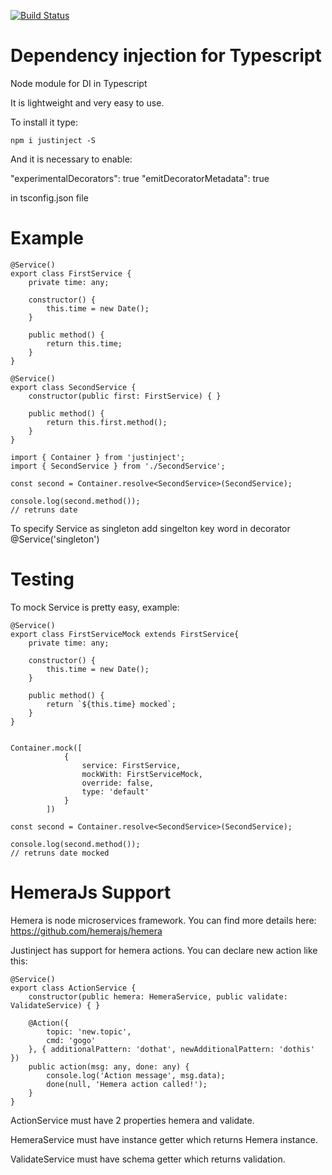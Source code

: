 [![Build Status](https://travis-ci.org/vforv/justinject.svg?branch=master)](https://travis-ci.org/vforv/justinject)

# Dependency injection for Typescript

Node module for DI in Typescript

It is lightweight and very easy to use.

To install it type:

```npm i justinject -S```

And it is necessary to enable:

"experimentalDecorators": true
"emitDecoratorMetadata": true

in tsconfig.json file

# Example

```
@Service()
export class FirstService {
    private time: any;

    constructor() {
        this.time = new Date();
    }

    public method() {
        return this.time;
    }
}

@Service()
export class SecondService {
    constructor(public first: FirstService) { }
    
    public method() {
        return this.first.method();
    }
}

import { Container } from 'justinject';
import { SecondService } from './SecondService';

const second = Container.resolve<SecondService>(SecondService);

console.log(second.method());
// retruns date
```

To specify Service as singleton add singelton key word in decorator
@Service('singleton')

# Testing

To mock Service is pretty easy, example:

```
@Service()
export class FirstServiceMock extends FirstService{
    private time: any;

    constructor() {
        this.time = new Date();
    }

    public method() {
        return `${this.time} mocked`;
    }
}


Container.mock([
            {
                service: FirstService,
                mockWith: FirstServiceMock,
                override: false,
                type: 'default'
            }
        ])

const second = Container.resolve<SecondService>(SecondService);

console.log(second.method());
// retruns date mocked
```

# HemeraJs Support

Hemera is node microservices framework. You can find more details here:
https://github.com/hemerajs/hemera

Justinject has support for hemera actions. You can declare new action like this:

```
@Service()
export class ActionService {
    constructor(public hemera: HemeraService, public validate: ValidateService) { }

    @Action({
        topic: 'new.topic',
        cmd: 'gogo'
    }, { additionalPattern: 'dothat', newAdditionalPattern: 'dothis' })
    public action(msg: any, done: any) {
        console.log('Action message', msg.data);
        done(null, 'Hemera action called!');
    }
}
```

ActionService must have 2 properties hemera and validate.

HemeraService must have instance getter which returns Hemera instance.

ValidateService must have schema getter which returns validation.